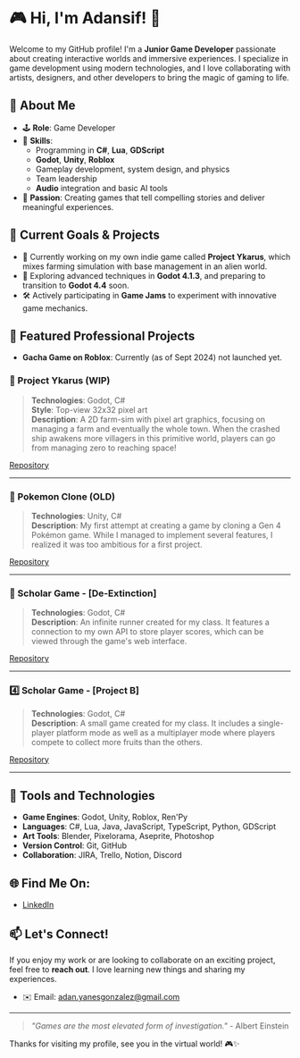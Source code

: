 # 🎮 Hi, I'm Adansif! 👾

Welcome to my GitHub profile! I'm a **Junior Game Developer** passionate about creating interactive worlds and immersive experiences. I specialize in game development using modern technologies, and I love collaborating with artists, designers, and other developers to bring the magic of gaming to life.

## 🚀 About Me

- 🕹️ **Role**: Game Developer
- 🎨 **Skills**: 
  - Programming in **C#**, **Lua**, **GDScript**
  - **Godot**, **Unity**, **Roblox**
  - Gameplay development, system design, and physics
  - Team leadership
  - **Audio** integration and basic AI tools
- 🌌 **Passion**: Creating games that tell compelling stories and deliver meaningful experiences.

## 🎯 Current Goals & Projects

- 🔧 Currently working on my own indie game called **Project Ykarus**, which mixes farming simulation with base management in an alien world.
- 🌱 Exploring advanced techniques in **Godot 4.1.3**, and preparing to transition to **Godot 4.4** soon.
- 🛠️ Actively participating in **Game Jams** to experiment with innovative game mechanics.

## 📂 Featured Professional Projects

- **Gacha Game on Roblox**: Currently (as of Sept 2024) not launched yet.

### 🚀 Project Ykarus (WIP)
> **Technologies**: Godot, C#  
> **Style**: Top-view 32x32 pixel art  
> **Description**: A 2D farm-sim with pixel art graphics, focusing on managing a farm and eventually the whole town. When the crashed ship awakens more villagers in this primitive world, players can go from managing zero to reaching space!

[Repository](https://preview.redd.it/you-didnt-say-the-magic-word-v0-mm24hdzgc5oa1.jpg?width=541&format=pjpg&auto=webp&s=7a40875dd1b6f86739c950e0ec3857dd7a2f105a)

---

### 🐁 Pokemon Clone (OLD)
> **Technologies**: Unity, C#  
> **Description**: My first attempt at creating a game by cloning a Gen 4 Pokémon game. While I managed to implement several features, I realized it was too ambitious for a first project.

[Repository](https://github.com/Adansif/Pokemon-Clone)

---

### 💯 Scholar Game - [De-Extinction]
> **Technologies**: Godot, C#  
> **Description**: An infinite runner created for my class. It features a connection to my own API to store player scores, which can be viewed through the game's web interface.

[Repository](https://github.com/Adansif/De-Extinction-Game)

---

### 4️⃣ Scholar Game - [Project B]
> **Technologies**: Godot, C#  
> **Description**: A small game created for my class. It includes a single-player platform mode as well as a multiplayer mode where players compete to collect more fruits than the others.

[Repository](https://github.com/Adansif/Project-B)

---

## 🔧 Tools and Technologies

- **Game Engines**: Godot, Unity, Roblox, Ren'Py
- **Languages**: C#, Lua, Java, JavaScript, TypeScript, Python, GDScript
- **Art Tools**: Blender, Pixelorama, Aseprite, Photoshop
- **Version Control**: Git, GitHub
- **Collaboration**: JIRA, Trello, Notion, Discord

## 🌐 Find Me On:

- [LinkedIn](https://www.linkedin.com/in/ad%C3%A1n-yanes-gonz%C3%A1lez-5b2941278/)

## 📫 Let's Connect!

If you enjoy my work or are looking to collaborate on an exciting project, feel free to **reach out**. I love learning new things and sharing my experiences.

- ✉️ Email: [adan.yanesgonzalez@gmail.com](mailto:adan.yanesgonzalez@gmail.com)

---

> _"Games are the most elevated form of investigation."_ - Albert Einstein

Thanks for visiting my profile, see you in the virtual world! 🎮✨
